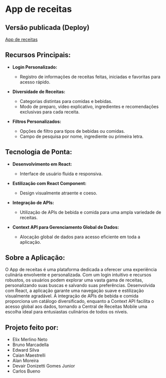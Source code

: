 # App de receitas

## Versão publicada (Deploy)
[App de receitas](https://app-de-receitas-netoelix.vercel.app/)

## Recursos Principais:

- **Login Personalizado:**
  - Registro de informações de receitas feitas, iniciadas e favoritas para acesso rápido.

- **Diversidade de Receitas:**
  - Categorias distintas para comidas e bebidas.
  - Modo de preparo, vídeo explicativo, ingredientes e recomendações exclusivas para cada receita.

- **Filtros Personalizados:**
  - Opções de filtro para tipos de bebidas ou comidas.
  - Campo de pesquisa por nome, ingrediente ou primeira letra.

## Tecnologia de Ponta:

- **Desenvolvimento em React:**
  - Interface de usuário fluida e responsiva.

- **Estilização com React Component:**
  - Design visualmente atraente e coeso.

- **Integração de APIs:**
  - Utilização de APIs de bebida e comida para uma ampla variedade de receitas.

- **Context API para Gerenciamento Global de Dados:**
  - Alocação global de dados para acesso eficiente em toda a aplicação.

## Sobre a Aplicação:

O App de receitas é uma plataforma dedicada a oferecer uma experiência culinária envolvente e personalizada. Com um login intuitivo e recursos robustos, os usuários podem explorar uma vasta gama de receitas, personalizando suas buscas e salvando suas preferências. Desenvolvida com React, a aplicação garante uma navegação suave e estilização visualmente agradável. A integração de APIs de bebida e comida proporciona um catálogo diversificado, enquanto a Context API facilita o acesso global aos dados, tornando a Central de Receitas Mobile uma escolha ideal para entusiastas culinários de todos os níveis.

## Projeto feito por:
- Elix Merlino Neto
- Bruno Marcadella
- Edward Silva
- Caian Maestrelli
- Alan Moreira
- Devair Donizetti Gomes Junior
- Carlos Bueno
